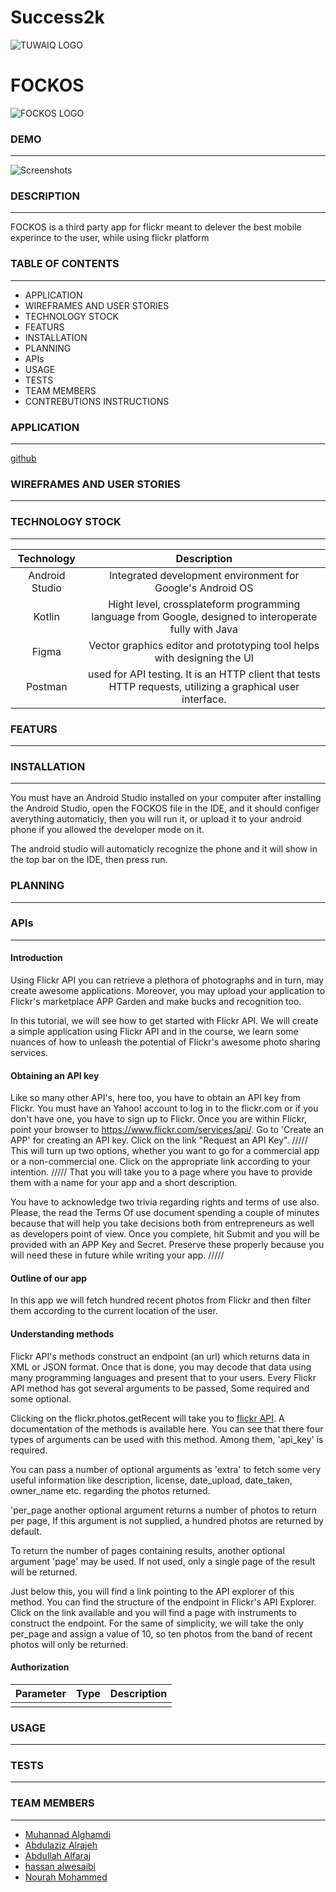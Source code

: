 # Success2k
![TUWAIQ LOGO](https://camo.githubusercontent.com/37ca472e2afb74974a0314d89af8f470422a79582bed0d188f9927777230195d/68747470733a2f2f6c61756e63682e73612f6173736574732f696d616765732f6c6f676f732f7475776169712d61636164656d792d6c6f676f2e737667)
# FOCKOS
![FOCKOS LOGO]()

### DEMO
---
![Screenshots]()
### DESCRIPTION
---

FOCKOS is a third party app for flickr meant to delever the best mobile experince to the user, while using flickr platform

### TABLE OF CONTENTS
---
* APPLICATION
* WIREFRAMES AND USER STORIES
* TECHNOLOGY STOCK 
* FEATURS
* INSTALLATION 
* PLANNING
* APIs
* USAGE
* TESTS
* TEAM MEMBERS
* CONTREBUTIONS INSTRUCTIONS

### APPLICATION
---
[github](https://github.com/Muhannad-Mughram-Alghamdi/Success2k/tree/main)
### WIREFRAMES AND USER STORIES
---

### TECHNOLOGY STOCK 
---
|Technology        |Description                                                                                            |
|:---:             |:---:                                                                                                  |
| Android Studio   |Integrated development environment for Google's Android OS                                             |
| Kotlin           |Hight level, crossplateform programming language from Google,  designed to interoperate fully with Java|
| Figma            |Vector graphics editor and prototyping tool helps with designing the UI                                |
| Postman          |used for API testing. It is an HTTP client that tests HTTP requests, utilizing a graphical user interface.|

### FEATURS
---

### INSTALLATION
---
You must have an Android Studio installed on your computer
after installing the Android Studio, open the FOCKOS file in the IDE, and it should configer averything automaticly,
then you will run it, or upload it to your android phone if you allowed the developer mode on it.

The android studio will automaticly recognize the phone and it will show in the top bar on the IDE, then press run.

### PLANNING
---

### APIs
---
#### Introduction

Using Flickr API you can retrieve a plethora of photographs and in turn, may create awesome applications. Moreover, you may upload your application to Flickr's marketplace APP Garden and make bucks and recognition too.

In this tutorial, we will see how to get started with Flickr API. We will create a simple application using Flickr API and in the course, we learn some nuances of how to unleash the potential of Flickr's awesome photo sharing services.

#### Obtaining an API key

Like so many other API's, here too, you have to obtain an API key from Flickr. You must have an Yahoo! account to log in to the flickr.com or if you don't have one, you have to sign up to Flickr. Once you are within Flickr, point your browser to https://www.flickr.com/services/api/. Go to 'Create an APP' for creating an API key. Click on the link "Request an API Key".
/////
This will turn up two options, whether you want to go for a commercial app or a non-commercial one. Click on the appropriate link according to your intention.
/////
That you will take you to a page where you have to provide them with a name for your app and a short description.

You have to acknowledge two trivia regarding rights and terms of use also. Please, the read the Terms Of use document spending a couple of minutes because that will help you take decisions both from entrepreneurs as well as developers point of view. Once you complete, hit Submit and you will be provided with an APP Key and Secret. Preserve these properly because you will need these in future while writing your app.
/////
#### Outline of our app

In this app we will fetch hundred recent photos from Flickr and then filter them according to the current location of the user. 

#### Understanding methods

Flickr API's methods construct an endpoint (an url) which returns data in XML or JSON format. Once that is done, you may decode that data using many programming languages and present that to your users. Every Flickr API method has got several arguments to be passed, Some required and some optional.

Clicking on the flickr.photos.getRecent will take you to [flickr API](https://www.flickr.com/services/api/flickr.photos.getRecent.html). A documentation of the methods is available here. You can see that there four types of arguments can be used with this method. Among them, 'api_key' is required.

You can pass a number of optional arguments as 'extra' to fetch some very useful information like description, license, date_upload, date_taken, owner_name etc. regarding the photos returned.

'per_page another optional argument returns a number of photos to return per page, If this argument is not supplied, a hundred photos are returned by default.

To return the number of pages containing results, another optional argument 'page' may be used. If not used, only a single page of the result will be returned.

Just below this, you will find a link pointing to the API explorer of this method. You can find the structure of the endpoint in Flickr's API Explorer. Click on the link available and you will find a page with instruments to construct the endpoint. For the same of simplicity, we will take the only per_page and assign a value of 10, so ten photos from the band of recent photos will only be returned.

#### Authorization

|Parameter | Type |Description |
|:---:     |:---: |:---:       |
|          |      |            |

### USAGE
---

### TESTS
---

### TEAM MEMBERS
---
- [Muhannad Alghamdi](https://github.com/Muhannad-Mughram-Alghamdi)
- [Abdulaziz Alrajeh](https://github.com/AbdulazizAlrajeh)
- [Abdullah Alfaraj](https://github.com/alfa7158)
- [hassan alwesaibi](https://github.com/hassan1alwesaibi)
- [Nourah Mohammed](https://github.com/Nourah1000)

